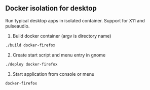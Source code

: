 ## Docker isolation for desktop
Run typical desktop apps in isolated container. Support for X11 and pulseaudio.
1. Build docker container (argv is directory name)
```bash
./build docker-firefox
```
2. Create start script and menu entry in gnome
```bash
./deploy docker-firefox
```
3. Start application from console or menu
```bash
docker-firefox
```
